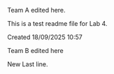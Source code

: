 Team A edited here.

This is a test readme file for Lab 4.

Created 18/09/2025 10:57

Team B edited here

New Last line.

